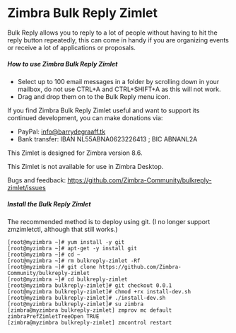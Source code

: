 Zimbra Bulk Reply Zimlet
==========

Bulk Reply allows you to reply to a lot of people without having to hit the reply button repeatedly, this can come in handy if you are organizing events or receive a lot of applications or proposals.

##### How to use Zimbra Bulk Reply Zimlet

- Select up to 100 email messages in a folder by scrolling down in your mailbox, do not use CTRL+A and CTRL+SHIFT+A as this will not work.
- Drag and drop them on to the Bulk Reply menu icon.

If you find Zimbra Bulk Reply Zimlet useful and want to support its continued development, you can make donations via:
- PayPal: info@barrydegraaff.tk
- Bank transfer: IBAN NL55ABNA0623226413 ; BIC ABNANL2A

This Zimlet is designed for Zimbra version 8.6.

This Zimlet is not available for use in Zimbra Desktop.

Bugs and feedback: https://github.com/Zimbra-Community/bulkreply-zimlet/issues

##### Install the Bulk Reply Zimlet
The recommended method is to deploy using git. (I no longer support zmzimletctl, although that still works.)

    [root@myzimbra ~]# yum install -y git 
    [root@myzimbra ~]# apt-get -y install git
    [root@myzimbra ~]# cd ~
    [root@myzimbra ~]# rm bulkreply-zimlet -Rf
    [root@myzimbra ~]# git clone https://github.com/Zimbra-Community/bulkreply-zimlet
    [root@myzimbra ~]# cd bulkreply-zimlet
    [root@myzimbra bulkreply-zimlet]# git checkout 0.0.1
    [root@myzimbra bulkreply-zimlet]# chmod +rx install-dev.sh
    [root@myzimbra bulkreply-zimlet]# ./install-dev.sh
    [root@myzimbra bulkreply-zimlet]# su zimbra
    [zimbra@myzimbra bulkreply-zimlet] zmprov mc default zimbraPrefZimletTreeOpen TRUE
    [zimbra@myzimbra bulkreply-zimlet] zmcontrol restart
